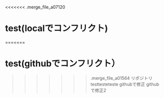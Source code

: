 <<<<<<< .merge_file_a07120
# test(localでコンフリクト)
=======
# test(githubでコンフリクト）
>>>>>>> .merge_file_a01564
リポジトリ
testtesteteste
githubで修正
githubで修正2
